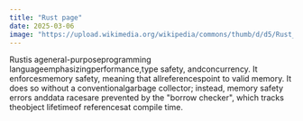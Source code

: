 ```yaml
---
title: "Rust page"
date: 2025-03-06
image: "https://upload.wikimedia.org/wikipedia/commons/thumb/d/d5/Rust_programming_language_black_logo.svg/150px-Rust_programming_language_black_logo.svg.png"
---
```


Rustis ageneral-purposeprogramming languageemphasizingperformance,type safety, andconcurrency. It enforcesmemory safety, meaning that allreferencespoint to valid memory. It does so without a conventionalgarbage collector; instead, memory safety errors anddata racesare prevented by the "borrow checker", which tracks theobject lifetimeof referencesat compile time.
